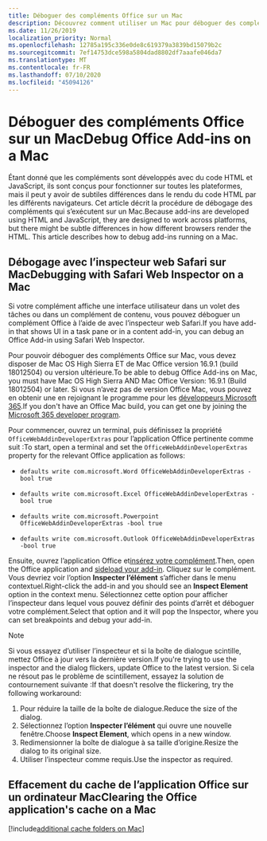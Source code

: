 ```yaml
---
title: Déboguer des compléments Office sur un Mac
description: Découvrez comment utiliser un Mac pour déboguer des compléments Office
ms.date: 11/26/2019
localization_priority: Normal
ms.openlocfilehash: 12785a195c336e0de8c619379a3839bd15079b2c
ms.sourcegitcommit: 7ef14753dce598a5804dad8802df7aaafe046da7
ms.translationtype: MT
ms.contentlocale: fr-FR
ms.lasthandoff: 07/10/2020
ms.locfileid: "45094126"
---
```

# <a name="debug-office-add-ins-on-a-mac"></a><span data-ttu-id="72ca8-103">Déboguer des compléments Office sur un Mac</span><span class="sxs-lookup"><span data-stu-id="72ca8-103">Debug Office Add-ins on a Mac</span></span>

<span data-ttu-id="72ca8-p101">Étant donné que les compléments sont développés avec du code HTML et JavaScript, ils sont conçus pour fonctionner sur toutes les plateformes, mais il peut y avoir de subtiles différences dans le rendu du code HTML par les différents navigateurs. Cet article décrit la procédure de débogage des compléments qui s’exécutent sur un Mac.</span><span class="sxs-lookup"><span data-stu-id="72ca8-p101">Because add-ins are developed using HTML and JavaScript, they are designed to work across platforms, but there might be subtle differences in how different browsers render the HTML. This article describes how to debug add-ins running on a Mac.</span></span>

## <a name="debugging-with-safari-web-inspector-on-a-mac"></a><span data-ttu-id="72ca8-106">Débogage avec l’inspecteur web Safari sur Mac</span><span class="sxs-lookup"><span data-stu-id="72ca8-106">Debugging with Safari Web Inspector on a Mac</span></span>

<span data-ttu-id="72ca8-107">Si votre complément affiche une interface utilisateur dans un volet des tâches ou dans un complément de contenu, vous pouvez déboguer un complément Office à l’aide de avec l’inspecteur web Safari.</span><span class="sxs-lookup"><span data-stu-id="72ca8-107">If you have add-in that shows UI in a task pane or in a content add-in, you can debug an Office Add-in using Safari Web Inspector.</span></span>

<span data-ttu-id="72ca8-108">Pour pouvoir déboguer des compléments Office sur Mac, vous devez disposer de Mac OS High Sierra ET de Mac Office version 16.9.1 (build 18012504) ou version ultérieure.</span><span class="sxs-lookup"><span data-stu-id="72ca8-108">To be able to debug Office Add-ins on Mac, you must have Mac OS High Sierra AND Mac Office Version: 16.9.1 (Build 18012504) or later.</span></span> <span data-ttu-id="72ca8-109">Si vous n’avez pas de version Office Mac, vous pouvez en obtenir une en rejoignant le programme pour les [développeurs Microsoft 365](https://developer.microsoft.com/office/dev-program).</span><span class="sxs-lookup"><span data-stu-id="72ca8-109">If you don't have an Office Mac build, you can get one by joining the [Microsoft 365 developer program](https://developer.microsoft.com/office/dev-program).</span></span>

<span data-ttu-id="72ca8-110">Pour commencer, ouvrez un terminal, puis définissez la propriété `OfficeWebAddinDeveloperExtras` pour l’application Office pertinente comme suit :</span><span class="sxs-lookup"><span data-stu-id="72ca8-110">To start, open a terminal and set the `OfficeWebAddinDeveloperExtras` property for the relevant Office application as follows:</span></span>

- `defaults write com.microsoft.Word OfficeWebAddinDeveloperExtras -bool true`

- `defaults write com.microsoft.Excel OfficeWebAddinDeveloperExtras -bool true`

- `defaults write com.microsoft.Powerpoint OfficeWebAddinDeveloperExtras -bool true`

- `defaults write com.microsoft.Outlook OfficeWebAddinDeveloperExtras -bool true`

<span data-ttu-id="72ca8-111">Ensuite, ouvrez l’application Office et[insérez votre complément](sideload-an-office-add-in-on-ipad-and-mac.md).</span><span class="sxs-lookup"><span data-stu-id="72ca8-111">Then, open the Office application and [sideload your add-in](sideload-an-office-add-in-on-ipad-and-mac.md).</span></span> <span data-ttu-id="72ca8-112">Cliquez sur le complément. Vous devriez voir l’option **Inspecter l’élément** s’afficher dans le menu contextuel.</span><span class="sxs-lookup"><span data-stu-id="72ca8-112">Right-click the add-in and you should see an **Inspect Element** option in the context menu.</span></span> <span data-ttu-id="72ca8-113">Sélectionnez cette option pour afficher l’inspecteur dans lequel vous pouvez définir des points d’arrêt et déboguer votre complément.</span><span class="sxs-lookup"><span data-stu-id="72ca8-113">Select that option and it will pop the Inspector, where you can set breakpoints and debug your add-in.</span></span>

> [!NOTE]
> <span data-ttu-id="72ca8-114">Si vous essayez d’utiliser l’inspecteur et si la boîte de dialogue scintille, mettez Office à jour vers la dernière version.</span><span class="sxs-lookup"><span data-stu-id="72ca8-114">If you're trying to use the inspector and the dialog flickers, update Office to the latest version.</span></span> <span data-ttu-id="72ca8-115">Si cela ne résout pas le problème de scintillement, essayez la solution de contournement suivante :</span><span class="sxs-lookup"><span data-stu-id="72ca8-115">If that doesn't resolve the flickering, try the following workaround:</span></span>
> 1. <span data-ttu-id="72ca8-116">Pour réduire la taille de la boîte de dialogue.</span><span class="sxs-lookup"><span data-stu-id="72ca8-116">Reduce the size of the dialog.</span></span>
> 2. <span data-ttu-id="72ca8-117">Sélectionnez l’option **Inspecter l’élément** qui ouvre une nouvelle fenêtre.</span><span class="sxs-lookup"><span data-stu-id="72ca8-117">Choose **Inspect Element**, which opens in a new window.</span></span>
> 3. <span data-ttu-id="72ca8-118">Redimensionner la boîte de dialogue à sa taille d’origine.</span><span class="sxs-lookup"><span data-stu-id="72ca8-118">Resize the dialog to its original size.</span></span>
> 4. <span data-ttu-id="72ca8-119">Utiliser l’inspecteur comme requis.</span><span class="sxs-lookup"><span data-stu-id="72ca8-119">Use the inspector as required.</span></span>

## <a name="clearing-the-office-applications-cache-on-a-mac"></a><span data-ttu-id="72ca8-120">Effacement du cache de l’application Office sur un ordinateur Mac</span><span class="sxs-lookup"><span data-stu-id="72ca8-120">Clearing the Office application's cache on a Mac</span></span>

[!include[additional cache folders on Mac](../includes/mac-cache-folders.md)]
